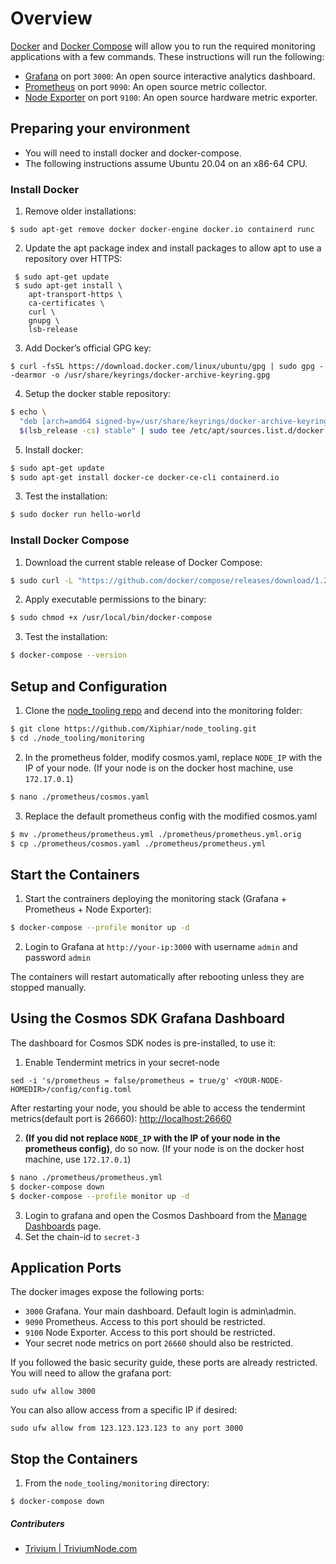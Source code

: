 # Overview 
[Docker](https://www.docker.com/) and [Docker Compose](https://docs.docker.com/compose/) will allow you to run the required monitoring applications with a few commands. These instructions will run the following:

* [Grafana](https://grafana.com/oss/grafana/) on port `3000`: An open source interactive analytics dashboard.
* [Prometheus](https://www.prometheus.io/) on port `9090`: An open source metric collector.
* [Node Exporter](https://github.com/prometheus/node_exporter) on port `9100`: An open source hardware metric exporter.

## Preparing your environment 
* You will need to install docker and docker-compose.
* The following instructions assume Ubuntu 20.04 on an x86-64 CPU.

### Install Docker
1. Remove older installations:
```bash:
$ sudo apt-get remove docker docker-engine docker.io containerd runc
```
2. Update the apt package index and install packages to allow apt to use a repository over HTTPS:
```bash:
 $ sudo apt-get update
 $ sudo apt-get install \
    apt-transport-https \
    ca-certificates \
    curl \
    gnupg \
    lsb-release
```
3. Add Docker’s official GPG key:
```bash:
$ curl -fsSL https://download.docker.com/linux/ubuntu/gpg | sudo gpg --dearmor -o /usr/share/keyrings/docker-archive-keyring.gpg
```
4. Setup the docker stable repository:
```bash
$ echo \
  "deb [arch=amd64 signed-by=/usr/share/keyrings/docker-archive-keyring.gpg] https://download.docker.com/linux/ubuntu \
  $(lsb_release -cs) stable" | sudo tee /etc/apt/sources.list.d/docker.list > /dev/null
```
5. Install docker:
```bash
$ sudo apt-get update
$ sudo apt-get install docker-ce docker-ce-cli containerd.io
```
3. Test the installation:
```bash
$ sudo docker run hello-world
```

### Install Docker Compose
1. Download the current stable release of Docker Compose:
```bash
$ sudo curl -L "https://github.com/docker/compose/releases/download/1.29.2/docker-compose-$(uname -s)-$(uname -m)" -o /usr/local/bin/docker-compose
```
2. Apply executable permissions to the binary:
```bash
$ sudo chmod +x /usr/local/bin/docker-compose
```
3. Test the installation:
```bash
$ docker-compose --version
```

## Setup and Configuration
1. Clone the [node_tooling repo](https://github.com/Xiphiar/node_tooling) and decend into the monitoring folder:
```bash
$ git clone https://github.com/Xiphiar/node_tooling.git
$ cd ./node_tooling/monitoring
```

2. In the prometheus folder, modify cosmos.yaml, replace `NODE_IP` with the IP of your node. (If your node is on the docker host machine, use `172.17.0.1`)
```bash
$ nano ./prometheus/cosmos.yaml
```

3. Replace the default prometheus config with the modified cosmos.yaml
```bash
$ mv ./prometheus/prometheus.yml ./prometheus/prometheus.yml.orig
$ cp ./prometheus/cosmos.yaml ./prometheus/prometheus.yml
```

## Start the Containers
1. Start the contrainers deploying the monitoring stack (Grafana + Prometheus + Node Exporter):
```bash
$ docker-compose --profile monitor up -d
```
2. Login to Grafana at `http://your-ip:3000` with username `admin` and password `admin`

The containers will restart automatically after rebooting unless they are stopped manually.

## Using the Cosmos SDK Grafana Dashboard
The dashboard for Cosmos SDK nodes is pre-installed, to use it:

1. Enable Tendermint metrics in your secret-node
```bash:
sed -i 's/prometheus = false/prometheus = true/g' <YOUR-NODE-HOMEDIR>/config/config.toml
```
After restarting your node, you should be able to access the tendermint metrics(default port is 26660): [http://localhost:26660](http://localhost:26660/)

2. **(If you did not replace `NODE_IP` with the IP of your node in the prometheus config)**, do so now. (If your node is on the docker host machine, use `172.17.0.1`)
```bash
$ nano ./prometheus/prometheus.yml
$ docker-compose down
$ docker-compose --profile monitor up -d
```

3. Login to grafana and open the Cosmos Dashboard from the [Manage Dashboards](http://localhost:3000/dashboards) page.
4. Set the chain-id to `secret-3`

## Application Ports
The docker images expose the following ports:

* `3000` Grafana. Your main dashboard. Default login is admin\admin.
* `9090` Prometheus. Access to this port should be restricted.
* `9100` Node Exporter. Access to this port should be restricted.
* Your secret node metrics on port `26660` should also be restricted.

If you followed the basic security guide, these ports are already restricted. You will need to allow the grafana port:

`sudo ufw allow 3000`

You can also allow access from a specific IP if desired:

`sudo ufw allow from 123.123.123.123 to any port 3000`

## Stop the Containers
1. From the `node_tooling/monitoring` directory:
```
$ docker-compose down
```

##### Contributers

* [Trivium | TriviumNode.com](https://secretnodes.com/secret/chains/secret-3/validators/A990AE301F4E8AB8E14D6965897303E30C7D3456)
